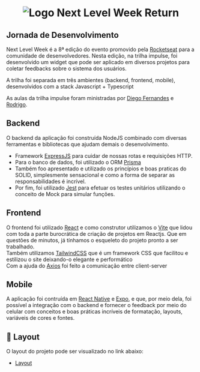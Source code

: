 <h1 align="center">
   <img src="https://user-images.githubusercontent.com/6501144/167706863-d6dd19d6-7380-4629-b103-c461df5d13ab.png" alt="Logo Next Level Week Return" />
</h1>

## Jornada de Desenvolvimento

Next Level Week é a 8ª edição do evento promovido pela [Rocketseat](https://rocketseat.com.br) para a comunidade de desenvolvedores.
Nesta edição, na trilha impulse, foi desenvolvido um widget que pode ser aplicado em diversos projetos para coletar feedbacks sobre o sistema dos usuários.

A trilha foi separada em três ambientes (backend, frontend, mobile), desenvolvidos com a stack Javascript + Typescript

As aulas da trilha impulse foram ministradas por [Diego Fernandes](https://github.com/diego3g) e [Rodrigo](https://github.com/rodrigorgtic).

## Backend

O backend da aplicação foi construída NodeJS combinado com diversas ferramentas e bibliotecas que ajudam demais o desenvolvimento.
- Framework [ExpressJS](https://expressjs.com) para cuidar de nossas rotas e requisições HTTP.
- Para o banco de dados, foi utilizado o ORM [Prisma](https://www.prisma.io)
- Também foo apresentado e utilizado os princípios e boas praticas do SOLID, simplesmente sensacional e como a forma de separar as responsabilidades é incrível.
- Por fim, foi utilizado [Jest](https://jestjs.io) para efetuar os testes unitários utilizando o conceito de Mock para simular funções.

## Frontend

O frontend foi utilizado [React](https://reactjs.org) e como construtor utilizamos o [Vite](https://vitejs.dev) que lidou com toda a parte burocrática de criação de projetos em Reactjs. Que em questões de minutos, já tínhamos o esqueleto do projeto pronto a ser trabalhado. <br>
Também utilizamos [TailwindCSS](https://tailwindcss.com) que é um framework CSS que facilitou e estilizou o site deixando-o elegante e performático <br>
Com a ajuda do [Axios](https://axios-http.com/ptbr/) foi feito a comunicação entre client-server

## Mobile
A aplicação foi contruída em [React Native](https://reactnative.dev/) e [Expo](https://expo.dev/), e que, por meio dela, foi possível a integração com o backend e fornecer o feedback por meio do celular com conceitos e boas práticas incríveis de formatação, layouts, variáveis de cores e fontes.

## 🔖 Layout
O layout do projeto pode ser visualizado no link abaixo:
- [Layout](https://www.figma.com/community/file/1102912516166573468/Feedback-Widget)
